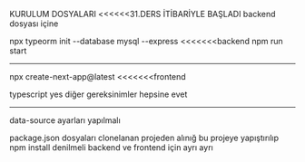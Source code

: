 
KURULUM DOSYALARI <<<<<<31.DERS İTİBARİYLE BAŞLADI
backend dosyası içine

npx typeorm init --database mysql --express  <<<<<<<backend
npm run start

****************************************************

npx create-next-app@latest <<<<<<<frontend

typescript yes
diğer gereksinimler hepsine evet

***********************

data-source ayarları yapılmalı 

package.json dosyaları clonelanan projeden alınığ bu projeye yapıştırılıp npm install denilmeli backend ve frontend için ayrı ayrı
